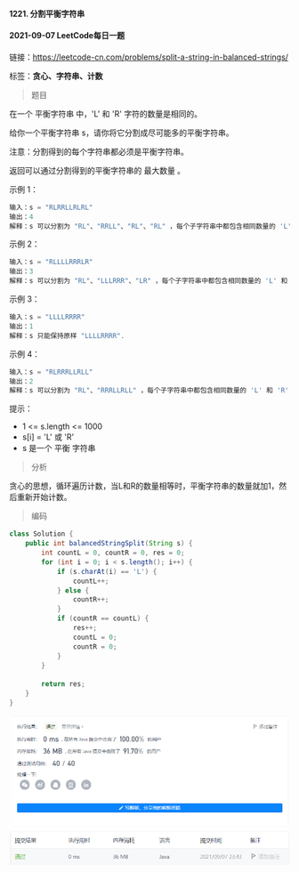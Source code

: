 #### 1221. 分割平衡字符串

#### 2021-09-07 LeetCode每日一题

链接：https://leetcode-cn.com/problems/split-a-string-in-balanced-strings/

标签：**贪心、字符串、计数**

> 题目

在一个 平衡字符串 中，'L' 和 'R' 字符的数量是相同的。

给你一个平衡字符串 s，请你将它分割成尽可能多的平衡字符串。

注意：分割得到的每个字符串都必须是平衡字符串。

返回可以通过分割得到的平衡字符串的 最大数量 。

示例 1：

```java
输入：s = "RLRRLLRLRL"
输出：4
解释：s 可以分割为 "RL"、"RRLL"、"RL"、"RL" ，每个子字符串中都包含相同数量的 'L' 和 'R' 。
```

示例 2：

```java
输入：s = "RLLLLRRRLR"
输出：3
解释：s 可以分割为 "RL"、"LLLRRR"、"LR" ，每个子字符串中都包含相同数量的 'L' 和 'R' 。
```

示例 3：

```java
输入：s = "LLLLRRRR"
输出：1
解释：s 只能保持原样 "LLLLRRRR".
```

示例 4：

```java
输入：s = "RLRRRLLRLL"
输出：2
解释：s 可以分割为 "RL"、"RRRLLRLL" ，每个子字符串中都包含相同数量的 'L' 和 'R' 。
```


提示：

- 1 <= s.length <= 1000
- s[i] = 'L' 或 'R'
- s 是一个 平衡 字符串

> 分析

贪心的思想，循环遍历计数，当L和R的数量相等时，平衡字符串的数量就加1，然后重新开始计数。

> 编码

```java
class Solution {
    public int balancedStringSplit(String s) {
        int countL = 0, countR = 0, res = 0;
        for (int i = 0; i < s.length(); i++) {
            if (s.charAt(i) == 'L') {
                countL++;
            } else {
                countR++;
            }
            if (countR == countL) {
                res++;
                countL = 0;
                countR = 0;
            }
        }

        return res;
    }
}
```

![image-20210907234308216](1221.分割平衡字符串.assets/image-20210907234308216.png)